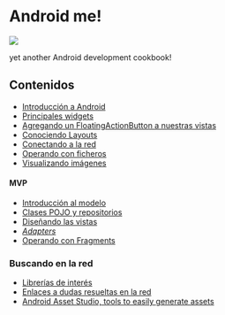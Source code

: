 # Android me!

![](https://www.trendinginfo.net/wp-content/uploads/2016/10/android-app-banner.jpg)

yet another Android development cookbook!

## Contenidos

* [Introducción a Android](kno/t1.md)
* [Principales widgets](kno/widgets.md)
* [Agregando un FloatingActionButton a nuestras vistas](kno/fabCoordinator.md)
* [Conociendo Layouts](kno/layouts.md)
* [Conectando a la red]()
* [Operando con ficheros]()
* [Visualizando imágenes]()

#### MVP

* [Introducción al modelo]()
* [Clases POJO y repositorios](kno/mvp/pojos.md)
* [Diseñando las vistas]()
* [_Adapters_](kno/mvp/listas.md)
* [Operando con Fragments]()

### Buscando en la red

* [Librerías de interés](kno/libs.md)
* [Enlaces a dudas resueltas en la red](kno/refs.md)
* [Android Asset Studio, tools to easily generate assets](https://romannurik.github.io/AndroidAssetStudio/index.html)
